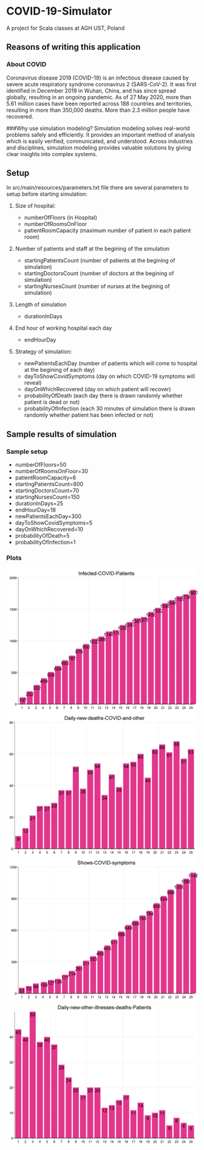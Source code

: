 # COVID-19-Simulator
A project for Scala classes at AGH UST, Poland

## Reasons of writing this application

### About COVID
Coronavirus disease 2019 (COVID-19) is an infectious disease caused by severe acute respiratory syndrome coronavirus 2 (SARS-CoV-2). It was first identified in December 2019 in Wuhan, China, and has since spread globally, resulting in an ongoing pandemic. As of 27 May 2020, more than 5.61 million cases have been reported across 188 countries and territories, resulting in more than 350,000 deaths. More than 2.3 million people have recovered.

###Why use simulation modeling?
Simulation modeling solves real-world problems safely and efficiently. It provides an important method of analysis which is easily verified, communicated, and understood. Across industries and disciplines, simulation modeling provides valuable solutions by giving clear insights into complex systems.

## Setup
In src/main/resources/parameters.txt file there are several parameters to setup before starting simulation:
1. Size of hospital:
    - numberOfFloors (in Hospital)
    - numberOfRoomsOnFloor
    - patientRoomCapacity (maximum number of patient in each patient room)

2. Number of patients and staff at the begining of the simulation
    - startingPatientsCount (number of patients at the begining of simulation)
    - startingDoctorsCount (number of doctors at the begining of simulation)
    - startingNursesCount (number of nurses at the begining of simulation)

3. Length of simulation
    - durationInDays 

4. End hour of working hospital each day
    - endHourDay

5. Strategy of simulation:
    - newPatientsEachDay (number of patients which will come to hospital at the begining of each day)
    - dayToShowCovidSymptoms (day on which COVID-19 symptoms will reveal)
    - dayOnWhichRecovered (day on which patient will recover)
    - probabilityOfDeath (each day there is drawn randomly whether patient is dead or not)
    - probabilityOfInfection (each 30 minutes of simulation there is drawn randomly whether patient has been infected or not)

## Sample results of simulation 


### Sample setup
- numberOfFloors=50
- numberOfRoomsOnFloor=30
- patientRoomCapacity=6
- startingPatientsCount=800
- startingDoctorsCount=70
- startingNursesCount=150
- durationInDays=25
- endHourDay=18
- newPatientsEachDay=300
- dayToShowCovidSymptoms=5
- dayOnWhichRecovered=10
- probabilityOfDeath=5
- probabilityOfInfection=1

### Plots
![Infected-COVID-Patients](./results/Infected-COVID-Patients.png)
![Daily-new-deaths-COVID-and-other](./results/Daily-new-deaths-COVID-and-other.png)
![Shows-COVID-symptoms](./results/Shows-COVID-symptoms.png)
![Daily-new-other-illnesses-deaths-Patients](./results/Daily-new-other-illnesses-deaths-Patients.png)

